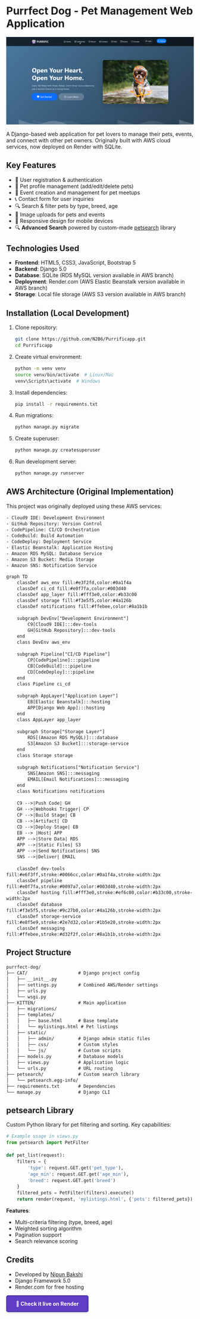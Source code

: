 # Purrfect Dog - Pet Management Web Application

<img src="home.png" alt="Pet Management App" width="600">

A Django-based web application for pet lovers to manage their pets, events, and connect with other pet owners. Originally built with AWS cloud services, now deployed on Render with SQLite.

## Key Features
- 🐾 User registration & authentication
- 🐶 Pet profile management (add/edit/delete pets)
- 📅 Event creation and management for pet meetups
- 📞 Contact form for user inquiries
- 🔍 Search & filter pets by type, breed, age
- 📸 Image uploads for pets and events
- 📱 Responsive design for mobile devices
- 🔍 **Advanced Search** powered by custom-made [petsearch](#petsearch-library) library

## Technologies Used
- **Frontend**: HTML5, CSS3, JavaScript, Bootstrap 5
- **Backend**: Django 5.0
- **Database**: SQLite (RDS MySQL version available in AWS branch)
- **Deployment**: Render.com (AWS Elastic Beanstalk version available in AWS branch)
- **Storage**: Local file storage (AWS S3 version available in AWS branch)

## Installation (Local Development)
1. Clone repository:
   ```bash
   git clone https://github.com/N2B6/Purrificapp.git
   cd Purrificapp
   ```


2. Create virtual environment:
   ```bash
   python -m venv venv
   source venv/bin/activate  # Linux/Mac
   venv\Scripts\activate  # Windows
   ```

3. Install dependencies:
   ```bash
   pip install -r requirements.txt
   ```

4. Run migrations:
   ```bash
   python manage.py migrate
   ```

5. Create superuser:
   ```bash
   python manage.py createsuperuser
   ```

6. Run development server:
   ```bash
   python manage.py runserver
   ```

<!-- ## Deployment on Render
1. Create new **Web Service** on Render
2. Connect your GitHub repository
3. Set environment variables:
   ```env
   PYTHON_VERSION = 3.9.6
   DJANGO_SETTINGS_MODULE = CAT.settings
   ```
4. Set build command:
   ```bash
   pip install -r requirements.txt && python manage.py migrate
   ```
5. Set start command:
   ```bash
   gunicorn CAT.wsgi:application -->
   <!-- ``` -->

## AWS Architecture (Original Implementation)
This project was originally deployed using these AWS services:

```plaintext
- Cloud9 IDE: Development Environment
- GitHub Repository: Version Control
- CodePipeline: CI/CD Orchestration
- CodeBuild: Build Automation
- CodeDeploy: Deployment Service
- Elastic Beanstalk: Application Hosting
- Amazon RDS MySQL: Database Service
- Amazon S3 Bucket: Media Storage
- Amazon SNS: Notification Service
```

```mermaid
graph TD
    classDef aws_env fill:#e3f2fd,color:#0a1f4a
    classDef ci_cd fill:#e0f7fa,color:#003d40
    classDef app_layer fill:#fff3e0,color:#b33c00
    classDef storage fill:#f3e5f5,color:#4a126b
    classDef notifications fill:#ffebee,color:#8a1b1b

    subgraph DevEnv["Development Environment"]
        C9[Cloud9 IDE]:::dev-tools
        GH[GitHub Repository]:::dev-tools
    end
    class DevEnv aws_env

    subgraph Pipeline["CI/CD Pipeline"]
        CP[CodePipeline]:::pipeline
        CB[CodeBuild]:::pipeline
        CD[CodeDeploy]:::pipeline
    end
    class Pipeline ci_cd

    subgraph AppLayer["Application Layer"]
        EB[Elastic Beanstalk]:::hosting
        APP[Django Web App]:::hosting
    end
    class AppLayer app_layer

    subgraph Storage["Storage Layer"]
        RDS[(Amazon RDS MySQL)]:::database
        S3[Amazon S3 Bucket]:::storage-service
    end
    class Storage storage

    subgraph Notifications["Notification Service"]
        SNS[Amazon SNS]:::messaging
        EMAIL[Email Notifications]:::messaging
    end
    class Notifications notifications

    C9 -->|Push Code| GH
    GH -->|Webhooks Trigger| CP
    CP -->|Build Stage| CB
    CB -->|Artifact| CD
    CD -->|Deploy Stage| EB
    EB --> |Host| APP
    APP -->|Store Data| RDS
    APP -->|Static Files| S3
    APP -->|Send Notifications| SNS
    SNS -->|Deliver| EMAIL

    classDef dev-tools fill:#e6f3ff,stroke:#0066cc,color:#0a1f4a,stroke-width:2px
    classDef pipeline fill:#e0f7fa,stroke:#0097a7,color:#003d40,stroke-width:2px
    classDef hosting fill:#fff3e0,stroke:#ef6c00,color:#b33c00,stroke-width:2px
    classDef database fill:#f3e5f5,stroke:#9c27b0,color:#4a126b,stroke-width:2px
    classDef storage-service fill:#e8f5e9,stroke:#2e7d32,color:#1b5e20,stroke-width:2px
    classDef messaging fill:#ffebee,stroke:#d32f2f,color:#8a1b1b,stroke-width:2px
```

## Project Structure
```plaintext
purrfect-dog/
├── CAT/                   # Django project config
│   ├── __init__.py
│   ├── settings.py        # Combined AWS/Render settings
│   ├── urls.py
│   └── wsgi.py
├── KITTEN/                # Main application
│   ├── migrations/
│   ├── templates/
│   │   ├── base.html      # Base template
│   │   └── mylistings.html # Pet listings
│   ├── static/
│   │   ├── admin/         # Django admin static files
│   │   ├── css/           # Custom styles
│   │   └── js/            # Custom scripts
│   ├── models.py          # Database models
│   ├── views.py           # Application logic
│   └── urls.py            # URL routing
├── petsearch/             # Custom search library
│   └── petsearch.egg-info/
├── requirements.txt       # Dependencies
└── manage.py              # Django CLI
```

## petsearch Library
Custom Python library for pet filtering and sorting. Key capabilities:

```python
# Example usage in views.py
from petsearch import PetFilter

def pet_list(request):
    filters = {
        'type': request.GET.get('pet_type'),
        'age_min': request.GET.get('age_min'),
        'breed': request.GET.get('breed')
    }
    filtered_pets = PetFilter(filters).execute()
    return render(request, 'mylistings.html', {'pets': filtered_pets})
```

**Features**:
- Multi-criteria filtering (type, breed, age)
- Weighted sorting algorithm
- Pagination support
- Search relevance scoring

## Credits
- Developed by [Nipun Bakshi](https://www.linkedin.com/in/nipunbakshi/)
- Django Framework 5.0
- Render.com for free hosting

<!-- [![View Live Demo on Render](https://img.shields.io/badge/View_Live_Demo-Render-5f3dc4?style=for-the-badge&logo=render&logoColor=white&labelColor=000000)](https://purrificapp.onrender.com) -->



<!-- Or for HTML-compatible rendering (e.g., GitHub Pages) -->
<a href="https://purrificapp.onrender.com" style="display: inline-block; padding: 12px 24px; background-color: #5f3dc4; color: white; border-radius: 5px; text-decoration: none; font-weight: bold; transition: all 0.3s ease; border: 2px solid #4a2fa3; box-shadow: 0 2px 4px rgba(0,0,0,0.2);">
    🚀 Check it live on Render
</a>
